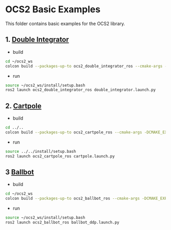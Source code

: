 # OCS2 Basic Examples

This folder contains basic examples for the OCS2 library.

## 1. [Double Integrator](https://leggedrobotics.github.io/ocs2/robotic_examples.html#double-integrator)

* build
```bash
cd ~/ocs2_ws
colcon build --packages-up-to ocs2_double_integrator_ros --cmake-args -DCMAKE_EXPORT_COMPILE_COMMANDS=ON -DCMAKE_BUILD_TYPE=RelWithDebInfo
```
* run
```bash
source ~/ocs2_ws/install/setup.bash
ros2 launch ocs2_double_integrator_ros double_integrator.launch.py
```


## 2. [Cartpole](https://leggedrobotics.github.io/ocs2/robotic_examples.html#cartpole)

* build
```bash
cd ../..
colcon build --packages-up-to ocs2_cartpole_ros --cmake-args -DCMAKE_EXPORT_COMPILE_COMMANDS=ON -DCMAKE_BUILD_TYPE=RelWithDebInfo
```
* run
```bash
source ../../install/setup.bash
ros2 launch ocs2_cartpole_ros cartpole.launch.py
```


## 3 [Ballbot](https://leggedrobotics.github.io/ocs2/robotic_examples.html#ballbot)

* build
```bash
cd ~/ocs2_ws
colcon build --packages-up-to ocs2_ballbot_ros --cmake-args -DCMAKE_EXPORT_COMPILE_COMMANDS=ON -DCMAKE_BUILD_TYPE=RelWithDebInfo
```
* run
```bash
source ~/ocs2_ws/install/setup.bash
ros2 launch ocs2_ballbot_ros ballbot_ddp.launch.py
```
